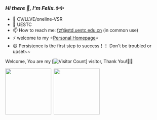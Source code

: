 <link rel="stylesheet" type="text/css" href="./beautiful.css">

### _Hi there 👋, I'm Felix.✨✨_

- 🔭 CV/LLVE/oneline-VSR
- 🌱 UESTC
- 📫 How to reach me: fzf@std.uestc.edu.cn (in common use)
- ⚡ welcome to my ⭐[Personal Homepage]()⭐
- 😄 Persistence is the first step to success！！ Don't be troubled or upset~~







Welcome, You are my [![Visitor Count](https://profile-counter.glitch.me/Felix-fz/count.svg)] visitor, Thank You!🎉🎉

<!--
![Top Langs](https://github-readme-stats.vercel.app/api/top-langs/?username=Felix-fz&layout=compact)
![Felix-fz's GitHub stats](https://github-readme-stats.vercel.app/api?username=Felix-fz&show_icons=true)
-->


<!-- [![Top Langs](https://github-readme-stats.vercel.app/api/top-langs/?username=Felix-fz&theme=flag-india)](https://github.com/Felix-fz/github-readme-stats) -->

<span><img src="https://github-readme-stats.vercel.app/api/top-langs/?username=Felix-fz&layout=compact" height=145/></span>&nbsp;&nbsp;<span><img src="https://github-readme-stats.vercel.app/api?username=Felix-fz&count_private=true&show_icons=true" height=145/></span>

<!-- 
<table border="0">
<tr>
<td valign="top">
<img src="https://github-readme-stats.vercel.app/api/top-langs/?username=Felix-fz&layout=compact" alt="Top Langs" height="160" />
</td>
<td valign="top">
<img src="https://github-readme-stats.vercel.app/api?username=Felix-fz&show_icons=true" alt="Felix-fz's GitHub stats" height="160" />
</td>
</tr>
</table>
-->





